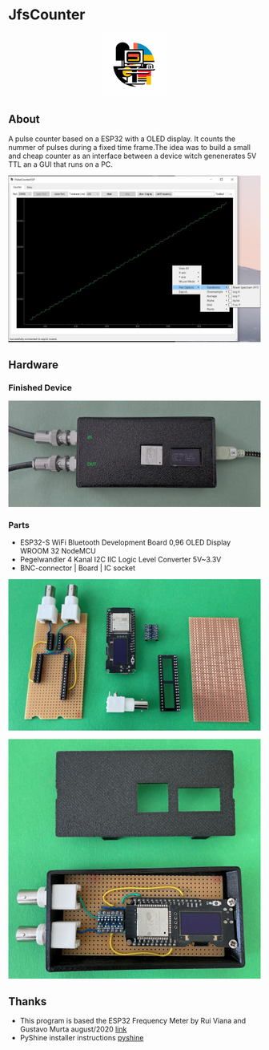 # JfsCounter
<p align="center">
   <img src="doku/jfspc.png" width="128">
</p>

## About
A pulse counter based on a ESP32 with a OLED display. It counts the nummer of pulses during a fixed time frame.The idea was to build a small and cheap counter as an interface between a device witch genenerates 5V TTL an a GUI that runs on a PC.
<p align="left">
   <img src="doku/esp32InAction.jpg" width="800">
</p>

## Hardware
### Finished Device
<p align="left">
   <img src="doku/IMG_7589_1024.jpg" width="512">
</p>

### Parts
-  ESP32-S WiFi Bluetooth Development Board 0,96 OLED Display WROOM 32 NodeMCU
-  Pegelwandler 4 Kanal I2C IIC Logic Level Converter 5V~3.3V 
-  BNC-connector | Board | IC socket

<p align="left">
   <img src="doku/IMG_7586_1024.jpg" width="512">
</p>

<p align="left">
   <img src="doku/IMG_7588_1024.jpg" width="512">
</p>


## Thanks 

- This program is based the ESP32 Frequency Meter by Rui Viana and Gustavo Murta august/2020 [link](https://blog.eletrogate.com/esp32-frequencimetro-de-precisao)
- PyShine installer instructions [pyshine](https://www.youtube.com/watch?v=JjtqLPbh9-o)

